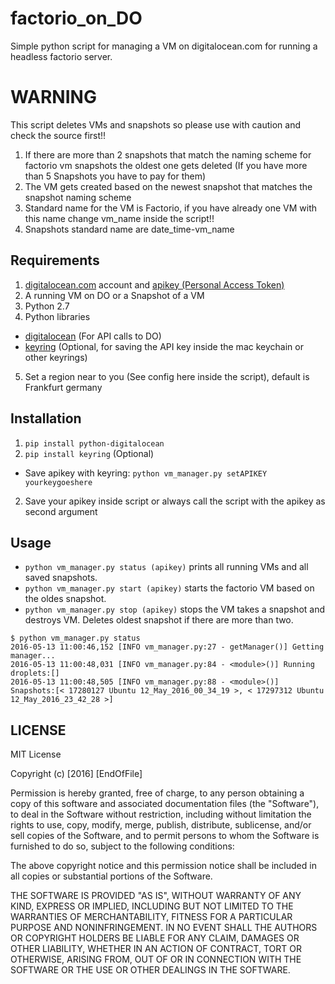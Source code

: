 # factorio_on_DO
Simple python script for managing a VM on digitalocean.com for running a headless factorio server.

# WARNING
This script deletes VMs and snapshots so please use with caution and check the source first!!

1. If there are more than 2 snapshots that match the naming scheme for factorio vm snapshots the oldest one gets deleted (If you have more than 5 Snapshots you have to pay for them)
2. The VM gets created based on the newest snapshot that matches the snapshot naming scheme
3. Standard name for the VM is Factorio, if you have already one VM with this name change vm_name inside the script!!
4. Snapshots standard name are date_time-vm_name

## Requirements
1. [digitalocean.com](digitalocean.com) account and [apikey (Personal Access Token)](https://www.digitalocean.com/community/tutorials/how-to-use-the-digitalocean-api-v2) 
2. A running VM on DO or a Snapshot of a VM
3. Python 2.7
4. Python libraries 
  * [digitalocean](https://github.com/koalalorenzo/python-digitalocean) (For API calls to DO)
  * [keyring](https://github.com/jaraco/keyring) (Optional, for saving the API key inside the mac keychain or other keyrings)
5. Set a region near to you (See config here inside the script), default is Frankfurt germany

## Installation
1. `pip install python-digitalocean`
2. `pip install keyring` (Optional)
  * Save apikey with keyring: `python vm_manager.py setAPIKEY yourkeygoeshere`

2. Save your apikey inside script or always call the script with the apikey as second argument

## Usage
- `python vm_manager.py status (apikey)`   prints all running VMs and all saved snapshots. 
- `python vm_manager.py start (apikey)`      starts the factorio VM based on the oldes snapshot.
- `python vm_manager.py stop (apikey)`       stops the VM takes a snapshot and destroys VM. Deletes oldest snapshot if there are more than two.


```
$ python vm_manager.py status
2016-05-13 11:00:46,152 [INFO vm_manager.py:27 - getManager()] Getting manager...
2016-05-13 11:00:48,031 [INFO vm_manager.py:84 - <module>()] Running droplets:[]
2016-05-13 11:00:48,505 [INFO vm_manager.py:88 - <module>()] Snapshots:[< 17280127 Ubuntu 12_May_2016_00_34_19 >, < 17297312 Ubuntu 12_May_2016_23_42_28 >]
```

## LICENSE
MIT License

Copyright (c) [2016] [EndOfFile]

Permission is hereby granted, free of charge, to any person obtaining a copy
of this software and associated documentation files (the "Software"), to deal
in the Software without restriction, including without limitation the rights
to use, copy, modify, merge, publish, distribute, sublicense, and/or sell
copies of the Software, and to permit persons to whom the Software is
furnished to do so, subject to the following conditions:

The above copyright notice and this permission notice shall be included in all
copies or substantial portions of the Software.

THE SOFTWARE IS PROVIDED "AS IS", WITHOUT WARRANTY OF ANY KIND, EXPRESS OR
IMPLIED, INCLUDING BUT NOT LIMITED TO THE WARRANTIES OF MERCHANTABILITY,
FITNESS FOR A PARTICULAR PURPOSE AND NONINFRINGEMENT. IN NO EVENT SHALL THE
AUTHORS OR COPYRIGHT HOLDERS BE LIABLE FOR ANY CLAIM, DAMAGES OR OTHER
LIABILITY, WHETHER IN AN ACTION OF CONTRACT, TORT OR OTHERWISE, ARISING FROM,
OUT OF OR IN CONNECTION WITH THE SOFTWARE OR THE USE OR OTHER DEALINGS IN THE
SOFTWARE.